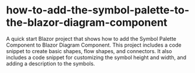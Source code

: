 # how-to-add-the-symbol-palette-to-the-blazor-diagram-component
A quick start Blazor project that shows how to add the Symbol Palette Component to Blazor Diagram Component. This project includes a code snippet to create basic shapes, flow shapes, and connectors. It also includes a code snippet for customizing the symbol height and width, and adding a description to the symbols.
